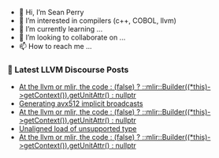 - 👋 Hi, I’m Sean Perry
- 👀 I’m interested in compilers (c++, COBOL, llvm)
- 🌱 I’m currently learning ...
- 💞️ I’m looking to collaborate on ...
- 📫 How to reach me ...

<!---
s66perry/s66perry is a ✨ special ✨ repository because its `README.md` (this file) appears on your GitHub profile.
You can click the Preview link to take a look at your changes.
--->
### 📕 Latest LLVM Discourse Posts

<!-- DISCOURSE-LLVM:START -->
- [At the llvm or mlir, the code : &lpar;false&rpar; ? ::mlir::Builder&lpar;&lpar;*this&rpar;-&gt;getContext&lpar;&rpar;&rpar;.getUnitAttr&lpar;&rpar; : nullptr](https://discourse.llvm.org/t/at-the-llvm-or-mlir-the-code-false-builder-this-getcontext-getunitattr-nullptr/74419#post_5)
- [Generating avx512 implicit broadcasts](https://discourse.llvm.org/t/generating-avx512-implicit-broadcasts/74421#post_1)
- [At the llvm or mlir, the code : &lpar;false&rpar; ? ::mlir::Builder&lpar;&lpar;*this&rpar;-&gt;getContext&lpar;&rpar;&rpar;.getUnitAttr&lpar;&rpar; : nullptr](https://discourse.llvm.org/t/at-the-llvm-or-mlir-the-code-false-builder-this-getcontext-getunitattr-nullptr/74419#post_4)
- [Unaligned load of unsupported type](https://discourse.llvm.org/t/unaligned-load-of-unsupported-type/74321#post_10)
- [At the llvm or mlir, the code : &lpar;false&rpar; ? ::mlir::Builder&lpar;&lpar;*this&rpar;-&gt;getContext&lpar;&rpar;&rpar;.getUnitAttr&lpar;&rpar; : nullptr](https://discourse.llvm.org/t/at-the-llvm-or-mlir-the-code-false-builder-this-getcontext-getunitattr-nullptr/74419#post_3)
<!-- DISCOURSE-LLVM:END -->
